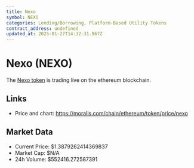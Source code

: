 ```yaml
---
title: Nexo
symbol: NEXO
categories: Lending/Borrowing, Platform-Based Utility Tokens
contract_address: undefined
updated_at: 2025-01-27T14:32:31.967Z
---
```


# Nexo (NEXO)
The [Nexo token](https://moralis.com/chain/ethereum/token/price/nexo) is trading live on the ethereum blockchain.

## Links
- Price and chart: https://moralis.com/chain/ethereum/token/price/nexo

## Market Data
- Current Price: $1.3879262414369837
- Market Cap: $N/A
- 24h Volume: $552416.272587391
